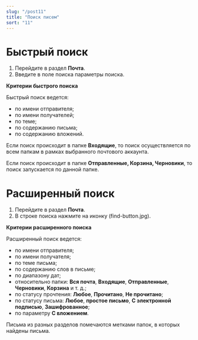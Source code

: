 ```yaml
---
slug: "/post11"
title: "Поиск писем"
sort: "11"
---
```


# Быстрый поиск 

1. Перейдите в раздел **Почта**.
2. Введите в поле поиска параметры поиска.

**Критерии быстрого поиска**

Быстрый поиск ведется:
- по имени отправителя;
- по имени получателей;
- по теме;
- по содержанию письма;
- по содержанию вложений.

Если поиск происходит в папке **Входящие**, то поиск осуществляется по всем папкам в рамках выбранного почтового аккаунта.  

Если поиск происходит в папке **Отправленные, Корзина, Черновики**, то поиск запускается по данной папке.

# Расширенный поиск

1. Перейдите в раздел **Почта**.
2. В строке поиска нажмите на иконку (find-button.jpg).

**Критерии расширенного поиска**

Расширенный поиск ведется:
- по имени отправителя;
- по имени получателя;
- по теме письма;
- по содержанию слов в письме;
- по диапазону дат;
- относительно папки: **Вся почта**, **Входящие**, **Отправленные**, **Черновики**, **Корзина** и т. д.;
- по статусу прочтения: **Любое**, **Прочитано**, **Не прочитано**;
- по статусу письма: **Любое**, **простое письмо**, **С электронной подписью**, **Зашифрованное**;
- по параметру **С вложением**.  
  
Письма из разных разделов помечаются метками папок, в которых найдены письма.
